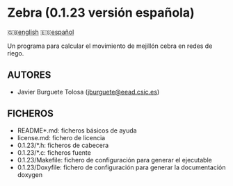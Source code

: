 Zebra (0.1.23 versión española)
==============================

:uk:[english](README.md) :es:[español](README.es.md)

Un programa para calcular el movimiento de mejillón cebra en redes de riego.

AUTORES
-------

* Javier Burguete Tolosa (jburguete@eead.csic.es)

FICHEROS
--------

* README\*.md: ficheros básicos de ayuda
* license.md: fichero de licencia
* 0.1.23/\*.h: ficheros de cabecera
* 0.1.23/\*.c: ficheros fuente
* 0.1.23/Makefile: fichero de configuración para generar el ejecutable
* 0.1.23/Doxyfile: fichero de configuración para generar la documentación doxygen
